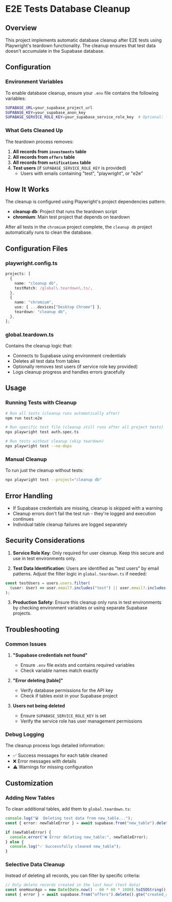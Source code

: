 # E2E Tests Database Cleanup

## Overview

This project implements automatic database cleanup after E2E tests using Playwright's teardown functionality. The cleanup ensures that test data doesn't accumulate in the Supabase database.

## Configuration

### Environment Variables

To enable database cleanup, ensure your `.env` file contains the following variables:

```bash
SUPABASE_URL=your_supabase_project_url
SUPABASE_KEY=your_supabase_anon_key
SUPABASE_SERVICE_ROLE_KEY=your_supabase_service_role_key  # Optional: for user cleanup
```

### What Gets Cleaned Up

The teardown process removes:

1. **All records from `investments` table**
2. **All records from `offers` table**
3. **All records from `notifications` table**
4. **Test users** (if `SUPABASE_SERVICE_ROLE_KEY` is provided)
   - Users with emails containing "test", "playwright", or "e2e"

## How It Works

The cleanup is configured using Playwright's project dependencies pattern:

- **cleanup db**: Project that runs the teardown script
- **chromium**: Main test project that depends on teardown

After all tests in the `chromium` project complete, the `cleanup db` project automatically runs to clean the database.

## Configuration Files

### playwright.config.ts

```typescript
projects: [
  {
    name: "cleanup db",
    testMatch: /global\.teardown\.ts/,
  },
  {
    name: "chromium",
    use: { ...devices["Desktop Chrome"] },
    teardown: "cleanup db",
  },
];
```

### global.teardown.ts

Contains the cleanup logic that:

- Connects to Supabase using environment credentials
- Deletes all test data from tables
- Optionally removes test users (if service role key provided)
- Logs cleanup progress and handles errors gracefully

## Usage

### Running Tests with Cleanup

```bash
# Run all tests (cleanup runs automatically after)
npm run test:e2e

# Run specific test file (cleanup still runs after all project tests)
npx playwright test auth.spec.ts

# Run tests without cleanup (skip teardown)
npx playwright test --no-deps
```

### Manual Cleanup

To run just the cleanup without tests:

```bash
npx playwright test --project="cleanup db"
```

## Error Handling

- If Supabase credentials are missing, cleanup is skipped with a warning
- Cleanup errors don't fail the test run - they're logged and execution continues
- Individual table cleanup failures are logged separately

## Security Considerations

1. **Service Role Key**: Only required for user cleanup. Keep this secure and use in test environments only.

2. **Test Data Identification**: Users are identified as "test users" by email patterns. Adjust the filter logic in `global.teardown.ts` if needed:

```typescript
const testUsers = users.users.filter(
  (user: User) => user.email?.includes("test") || user.email?.includes("playwright") || user.email?.includes("e2e")
);
```

3. **Production Safety**: Ensure this cleanup only runs in test environments by checking environment variables or using separate Supabase projects.

## Troubleshooting

### Common Issues

1. **"Supabase credentials not found"**
   - Ensure `.env` file exists and contains required variables
   - Check variable names match exactly

2. **"Error deleting [table]"**
   - Verify database permissions for the API key
   - Check if tables exist in your Supabase project

3. **Users not being deleted**
   - Ensure `SUPABASE_SERVICE_ROLE_KEY` is set
   - Verify the service role has user management permissions

### Debug Logging

The cleanup process logs detailed information:

- ✅ Success messages for each table cleaned
- ❌ Error messages with details
- ⚠️ Warnings for missing configuration

## Customization

### Adding New Tables

To clean additional tables, add them to `global.teardown.ts`:

```typescript
console.log("🗑️  Deleting test data from new_table...");
const { error: newTableError } = await supabase.from("new_table").delete().neq("id", "");

if (newTableError) {
  console.error("❌ Error deleting new_table:", newTableError);
} else {
  console.log("✅ Successfully cleaned new_table");
}
```

### Selective Data Cleanup

Instead of deleting all records, you can filter by specific criteria:

```typescript
// Only delete records created in the last hour (test data)
const oneHourAgo = new Date(Date.now() - 60 * 60 * 1000).toISOString();
const { error } = await supabase.from("offers").delete().gte("created_at", oneHourAgo);
```
